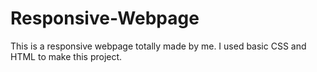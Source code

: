 # Responsive-Webpage
This is a responsive webpage totally made by me. I used basic CSS and HTML to make this project.
